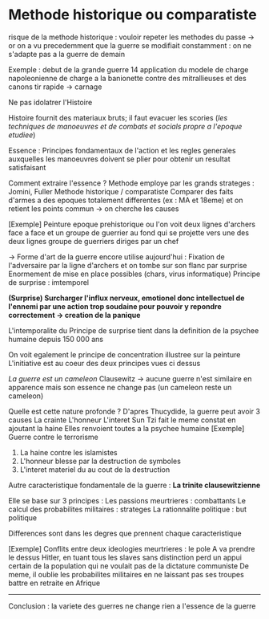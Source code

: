 # Methode historique ou comparatiste
risque de la methode historique : vouloir repeter les methodes du passe -> or on a vu precedemment que la guerre se modifiait constamment : on ne s'adapte pas a la guerre de demain

Exemple : debut de la grande guerre 14 application du modele de charge napoleonienne de charge a la banionette contre des mitrallieuses et des canons tir rapide -> carnage

Ne pas idolatrer l'Histoire

Histoire fournit des materiaux bruts; il faut evacuer les scories (*les techniques de manoeuvres et de combats et socials propre a l'epoque etudiee*)

Essence : Principes fondamentaux de l'action et les regles generales auxquelles les manoeuvres doivent se plier pour obtenir un resultat satisfaisant

Comment extraire l'essence ? 
Methode employe par les grands strateges : Jomini, Fuller
Methode historique / comparatiste
Comparer des faits d'armes a des epoques totalement differentes (ex : MA et 18eme) et on retient les points commun -> on cherche les causes

[Exemple] 
Peinture epoque prehistorique ou l'on voit deux lignes d'archers face a face et un groupe de guerrier au fond qui se projette vers une des deux lignes
groupe de guerriers diriges par un chef

-> Forme d'art de la guerre encore utilise aujourd'hui : Fixation de l'adversaire par la ligne d'archers et on tombe sur son flanc par surprise
Enormement de mise en place possibles (chars, virus informatique)
Principe de surprise : imtemporel

**(Surprise) Surcharger l'influx nerveux, emotionel donc intellectuel de l'ennemi par une action trop soudaine pour pouvoir y repondre correctement -> creation de la panique**

L'intemporalite du Principe de surprise tient dans la definition de la psychee humaine depuis 150 000 ans

On voit egalement le principe de concentration illustree sur la peinture 
L'initiative est au coeur des deux principes vues ci dessus

*La guerre est un cameleon* Clausewitz -> aucune guerre n'est similaire en apparence mais son essence ne change pas (un cameleon reste un cameleon)

Quelle est cette nature profonde ?
D'apres Thucydide, la guerre peut avoir 3 causes 
La crainte
L'honneur 
L'interet
Sun Tzi fait le meme constat en ajoutant la haine
Elles renvoient toutes a la psychee humaine
[Exemple]
Guerre contre le terrorisme
1) La haine contre les islamistes
2) L'honneur blesse par la destruction de symboles
3) L'interet materiel du au cout de la destruction

Autre caracteristique fondamentale de la guerre : **La trinite clausewitzienne**


Elle se base sur 3 principes :
  Les passions meurtrieres : combattants
  Le calcul des probabilites militaires : strateges
  La rationnalite politique : but politique

Differences sont dans les degres que prennent chaque caracteristique


[Exemple]
Conflits entre deux ideologies meurtrieres : le pole A va prendre le dessus
  Hitler, en tuant tous les slaves sans distinction perd un appui certain de la population qui ne voulait pas de la dictature communiste
  De meme, il oublie les probabilites militaires en ne laissant pas ses troupes battre en retraite en Afrique

---

Conclusion : la variete des guerres ne change rien a l'essence de la guerre
